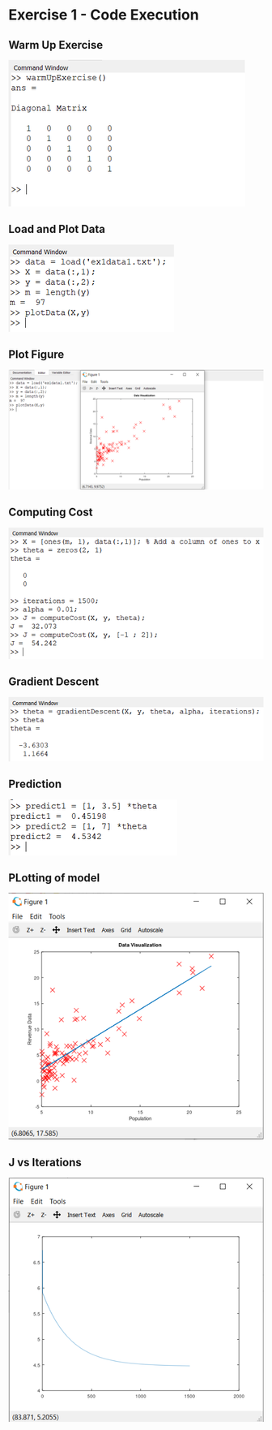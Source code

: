# Exercise 1 - Code Execution

## Warm Up Exercise
<img src="warmUpExercise.PNG"></img>

## Load and Plot Data
<img src="LoadPlotData.PNG"></img>

## Plot Figure
<img src="LoadPlotDataFigure.PNG"></img>

## Computing Cost
<img src="computeCost.PNG"></img>

## Gradient Descent
<img src="gradientDescent.PNG"></img>

## Prediction
<img src="predict.PNG"></img>

## PLotting of model
<img src="lienarModelFigure.PNG"></img>

## J vs Iterations
<img src="J_vs_Iterations.PNG"></img>



